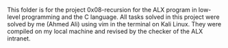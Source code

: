This folder is for the project 0x08-recursion for the ALX program in low-level programming and the C language. All tasks solved in this project were solved by me (Ahmed Ali) using vim in the terminal on Kali Linux. They were compiled on my local machine and revised by the checker of the ALX intranet.
